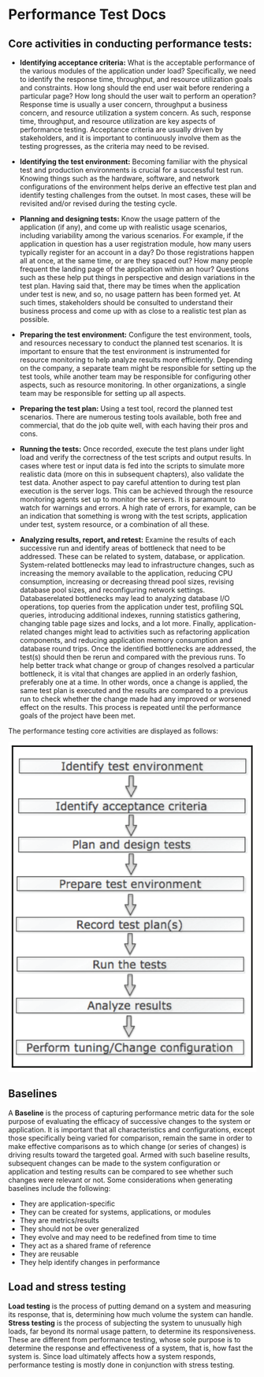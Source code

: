 # Performance Test Docs

## Core activities in conducting performance tests:

- **Identifying acceptance criteria:** What is the acceptable performance of the
various modules of the application under load? Specifically, we need to identify
the response time, throughput, and resource utilization goals and constraints.
How long should the end user wait before rendering a particular page? How long
should the user wait to perform an operation? Response time is usually a user
concern, throughput a business concern, and resource utilization a system
concern. As such, response time, throughput, and resource utilization are key
aspects of performance testing. Acceptance criteria are usually driven by
stakeholders, and it is important to continuously involve them as the testing
progresses, as the criteria may need to be revised.

- **Identifying the test environment:** Becoming familiar with the physical test and
production environments is crucial for a successful test run. Knowing things such
as the hardware, software, and network configurations of the environment helps
derive an effective test plan and identify testing challenges from the outset. In
most cases, these will be revisited and/or revised during the testing cycle.

- **Planning and designing tests:** Know the usage pattern of the application
(if any), and come up with realistic usage scenarios, including variability among
the various scenarios. For example, if the application in question has a user
registration module, how many users typically register for an account in a day?
Do those registrations happen all at once, at the same time, or are they spaced
out? How many people frequent the landing page of the application within an
hour? Questions such as these help put things in perspective and design
variations in the test plan. Having said that, there may be times when the
application under test is new, and so, no usage pattern has been formed yet. At
such times, stakeholders should be consulted to understand their business
process and come up with as close to a realistic test plan as possible.

- **Preparing the test environment:** Configure the test environment, tools, and
resources necessary to conduct the planned test scenarios. It is important to
ensure that the test environment is instrumented for resource monitoring to help
analyze results more efficiently. Depending on the company, a separate team
might be responsible for setting up the test tools, while another team may be
responsible for configuring other aspects, such as resource monitoring. In other
organizations, a single team may be responsible for setting up all aspects.

- **Preparing the test plan:** Using a test tool, record the planned test scenarios. There
are numerous testing tools available, both free and commercial, that do the job
quite well, with each having their pros and cons.

- **Running the tests:** Once recorded, execute the test plans under light load and
verify the correctness of the test scripts and output results. In cases where test or
input data is fed into the scripts to simulate more realistic data (more on this in
subsequent chapters), also validate the test data. Another aspect to pay careful
attention to during test plan execution is the server logs. This can be achieved
through the resource monitoring agents set up to monitor the servers. It is
paramount to watch for warnings and errors. A high rate of errors, for example,
can be an indication that something is wrong with the test scripts, application
under test, system resource, or a combination of all these.

- **Analyzing results, report, and retest:** Examine the results of each successive run
and identify areas of bottleneck that need to be addressed. These can be related to
system, database, or application. System-related bottlenecks may lead to
infrastructure changes, such as increasing the memory available to the
application, reducing CPU consumption, increasing or decreasing thread pool
sizes, revising database pool sizes, and reconfiguring network settings. Databaserelated bottlenecks may lead to analyzing database I/O operations, top queries
from the application under test, profiling SQL queries, introducing additional
indexes, running statistics gathering, changing table page sizes and locks, and a
lot more. Finally, application-related changes might lead to activities such as
refactoring application components, and reducing application memory
consumption and database round trips. Once the identified bottlenecks are
addressed, the test(s) should then be rerun and compared with the previous runs.
To help better track what change or group of changes resolved a particular
bottleneck, it is vital that changes are applied in an orderly fashion, preferably
one at a time. In other words, once a change is applied, the same test plan is
executed and the results are compared to a previous run to check whether the
change made had any improved or worsened effect on the results. This process is
repeated until the performance goals of the project have been met.


The performance testing core activities are displayed as follows:

![the-performance-testing-core-activities](the-performance-testing-core-activities.png)

## Baselines

A **Baseline** is the process of capturing performance metric data for the sole purpose of
evaluating the efficacy of successive changes to the system or application. It is important
that all characteristics and configurations, except those specifically being varied for
comparison, remain the same in order to make effective comparisons as to which change (or
series of changes) is driving results toward the targeted goal. Armed with such baseline
results, subsequent changes can be made to the system configuration or application and
testing results can be compared to see whether such changes were relevant or not. Some
considerations when generating baselines include the following:

- They are application-specific
- They can be created for systems, applications, or modules
- They are metrics/results
- They should not be over generalized
- They evolve and may need to be redefined from time to time
- They act as a shared frame of reference
- They are reusable
- They help identify changes in performance

## Load and stress testing

**Load testing** is the process of putting demand on a system and measuring its response, that
is, determining how much volume the system can handle. **Stress testing** is the process of
subjecting the system to unusually high loads, far beyond its normal usage pattern, to
determine its responsiveness. These are different from performance testing, whose sole
purpose is to determine the response and effectiveness of a system, that is, how fast the
system is. Since load ultimately affects how a system responds, performance testing is
mostly done in conjunction with stress testing.